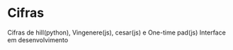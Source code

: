 # Cifras
Cifras de hill(python), Vingenere(js), cesar(js) e One-time pad(js)
Interface em desenvolvimento
